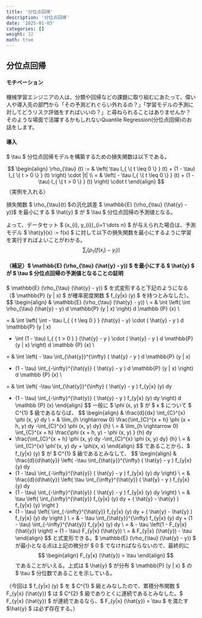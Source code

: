 ```yaml
---
title: '分位点回帰'
description: '分位点回帰'
date: '2025-01-03'
categories: []
weight: 32
math: true
---
```


## 分位点回帰

#### モチベーション

機械学習エンジニアの人は、分類や回帰などの課題に取り組むにあたって、偉い人や導入先の部門から「その予測どれぐらい外れるの？」「学習モデルの予測に対してどうリスク評価をすればいいの？」と尋ねられることはありませんか？
そのような場面で活躍するかもしれないQuantile Regression(分位点回帰)のお話をします。

#### 導入

$ \tau $ 分位点回帰モデルを構築するための損失関数は以下である。

$$
\begin{align}
\rho_{\tau} (t) := & \left( \tau I_{ \{ t \leq 0 \} } (t) + (1 - \tau) I_{ \{ t > 0 \} } (t) \right) \cdot |t| \\
= & \left( - \tau I_{ \{ t \leq 0 \} } (t) + (1 - \tau) I_{ \{ t > 0 \} } (t) \right) \cdot t
\end{align}
$$
（実例を入れる）

損失関数 $ \rho_{\tau}(t) $の汎化誤差 $ \mathbb{E} (\rho_{\tau} (\hat{y} - y))$ を最小にする $ \hat{y} $ が $ \tau $ 分位点回帰の予測値となる。

よって、データセット $ (x_{i}, y_{i})_{i=1 \dots n} $ が与えられた場合は、予測モデル $ \hat{y}(x) := f(x) $ に対して以下の損失関数を最小にするように学習を実行すればよいことがわかる。
$$
\sum_{i} (\rho_{\tau} (f (x_{i}) - y_{i}))
$$






#### （補足）$ \mathbb{E} (\rho_{\tau} (\hat{y} - y)) $ を最小にする $ \hat{y} $ が $ \tau $ 分位点回帰の予測値となることの証明

$ \mathbb{E} (\rho_{\tau} (\hat{y} - y)) $ を式変形すると下記のようになる（$ \mathbb{P} (y | x) $ が確率密度関数 $ f_{y|x} (y) $ を持つとみなした）。
$$
\begin{align}
& \mathbb{E} (\rho_{\tau} (\hat{y} - y)) \\
= & \int \left( \int \rho_{\tau} (\hat{y} - y) d \mathbb{P} (y | x) \right) d \mathbb {P} (x) \\

= & \int \left( \int - \tau I_{ \{ t \leq 0 \} } (\hat{y} - y) \cdot ( \hat{y} - y ) d \mathbb{P} (y | x)
+ \int (1 - \tau) I_{ \{ t > 0 \} } (\hat{y} - y ) \cdot ( \hat{y} - y ) d \mathbb{P} (y | x) \right) d \mathbb {P} (x) \\

= & \int \left( - \tau \int_{\hat{y}}^{\infty} ( \hat{y} - y ) d \mathbb{P} (y | x)
+ (1 - \tau) \int_{-\infty}^{\hat{y}} ( \hat{y} - y ) d \mathbb{P} (y | x) \right) d \mathbb {P} (x) \\

= & \int \left( -\tau \int_{\hat{y}}^{\infty} ( \hat{y} - y ) f_{y|x} (y) dy
+ (1 - \tau) \int_{-\infty}^{\hat{y}} ( \hat{y} - y ) f_{y|x} (y) dy \right) d \mathbb {P} (x)
\end{align}
$$
 一般に $ \phi (x, y) $ が $ x $ について $ C^{1} $ 級であるならば、
$$
\begin{align}
& \frac{d}{dx} \int_{C}^{x} \phi (x, y) dy \\
= & \lim_{h \rightarrow 0} \frac{\int_{C}^{x + h} \phi (x + h, y) dy -\int_{C}^{x} \phi (x, y) dy} {h} \\
= & \lim_{h \rightarrow 0} \int_{C}^{x + h} \frac{\phi (x + h, y) - \phi (x, y) } {h} dy
+ \frac{\int_{C}^{x + h} \phi (x, y) dy -\int_{C}^{x} \phi (x, y) dy} {h} \\
= & \int_{C}^{x} \phi'(x, y) dy + \phi(x, x)
\end{align}
$$
であることから、$ f_{y|x} (y) $ が $ C^{1} $ 級であるとみなして、
$$
\begin{align}
& \frac{d}{d\hat{y}} \left\{ -\tau \int_{\hat{y}}^{\infty} ( \hat{y} - y ) f_{y|x} (y) dy
+ (1 - \tau) \int_{-\infty}^{\hat{y}} ( \hat{y} - y ) f_{y|x} (y) dy \right\} \\
= & \frac{d}{d\hat{y}} \left\{ \tau \int_{\infty}^{\hat{y}} ( \hat{y} - y ) f_{y|x} (y) dy
+ (1 - \tau) \int_{-\infty}^{\hat{y}} ( \hat{y} - y ) f_{y|x} (y) dy \right\} \\
= & \tau \left\{ \int_{\infty}^{\hat{y}} f_{y|x} (y) dy + ( \hat{y} - \hat{y} ) f_{y|x} (y) \right \}
+ (1 - \tau) \left\{ \int_{-\infty}^{\hat{y}} f_{y|x} (y) dy + ( \hat{y} - \hat{y} ) f_{y|x} (y) dy \right \} \\
= & - \tau \int_{\hat{y}}^{\infty} f_{y|x} (y) dy + (1 - \tau) \int_{-\infty}^{\hat{y}} f_{y|x} (y) dy \\
= & - \tau \left(1 - F_{y|x} (\hat{y}) \right) + (1 - \tau) F_{y|x} (\hat{y}) \\
= & F_{y|x} (\hat{y}) - \tau
\end{align}
$$
と式変形できる。$ \mathbb{E} (\rho_{\tau} (\hat{y} - y)) $ が最小となる点は上記の微分が $ 0 $ でなければならないので、最終的に
$$
\begin{align}
F_{y|x} (\hat{y}) = \tau
\end{align}
$$
であることがいえる。上式は $ \hat{y} $ が分布 $ \mathbb{P} (y | x) $ の $ \tau $ 分位数であることを示している。

（今回は $ f_{y|x} (y) $ を $ C^{1} $ 級とみなしたので、累積分布関数 $ F_{y|x} (\hat{y}) $ は $ C^{2} $ 級でありとくに連続であるとみなした。$ F_{y|x} (\hat{y}) $ が連続であるなら、$ F_{y|x} (\hat{y}) = \tau $ を満たす $\hat{y} $ は必ず存在する。）
